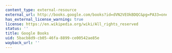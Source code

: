 ```yaml
---
content_type: external-resource
external_url: http://books.google.com/books?id=dVN2VEOkBDQC&pg=PA33=onepage
has_external_license_warning: true
license: https://en.wikipedia.org/wiki/All_rights_reserved
status: ''
title: Google Books
uid: 5bacb8d9-cb05-46fa-8899-ce00542ae85e
wayback_url: ''
---
```

